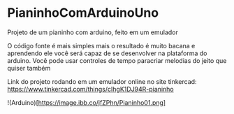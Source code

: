 # PianinhoComArduinoUno
Projeto de um pianinho com arduino, feito em um emulador

O código fonte é mais simples mais o resultado é muito bacana e aprendendo ele você será capaz de se desenvolver na plataforma do arduino. Você pode usar controles de tempo paracriar melodias do jeito que quiser também

Link do projeto rodando em um emulador online no site tinkercad: https://www.tinkercad.com/things/cIhgK1DJ94R-pianinho

!(Arduino)[https://image.ibb.co/jfZPhn/Pianinho01.png]
